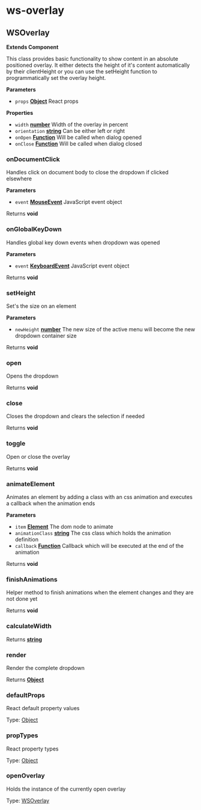 # ws-overlay
## WSOverlay

**Extends Component**

This class provides basic functionality to show content in an absolute positioned overlay. It either detects
the height of it's content automatically by their clientHeight or you can use the setHeight function to
programmatically set the overlay height.

**Parameters**

-   `props` **[Object][1]** React props

**Properties**

-   `width` **[number][2]** Width of the overlay in percent
-   `orientation` **[string][3]** Can be either left or right
-   `onOpen` **[Function][4]** Will be called when dialog opened
-   `onClose` **[Function][4]** Will be called when dialog closed

### onDocumentClick

Handles click on document body to close the dropdown if clicked elsewhere

**Parameters**

-   `event` **[MouseEvent][5]** JavaScript event object

Returns **void** 

### onGlobalKeyDown

Handles global key down events when dropdown was opened

**Parameters**

-   `event` **[KeyboardEvent][6]** JavaScript event object

Returns **void** 

### setHeight

Set's the size on an element

**Parameters**

-   `newHeight` **[number][2]** The new size of the active menu will become the new dropdown container size

Returns **void** 

### open

Opens the dropdown

Returns **void** 

### close

Closes the dropdown and clears the selection if needed

Returns **void** 

### toggle

Open or close the overlay

Returns **void** 

### animateElement

Animates an element by adding a class with an css animation and executes a callback when the animation ends

**Parameters**

-   `item` **[Element][7]** The dom node to animate
-   `animationClass` **[string][3]** The css class which holds the animation definition
-   `callback` **[Function][4]** Callback which will be executed at the end of the animation

Returns **void** 

### finishAnimations

Helper method to finish animations when the element changes and they are not done yet

Returns **void** 

### calculateWidth

Returns **[string][3]** 

### render

Render the complete dropdown

Returns **[Object][1]** 

### defaultProps

React default property values

Type: [Object][1]

### propTypes

React property types

Type: [Object][1]

### openOverlay

Holds the instance of the currently open overlay

Type: [WSOverlay][8]

[1]: https://developer.mozilla.org/docs/Web/JavaScript/Reference/Global_Objects/Object

[2]: https://developer.mozilla.org/docs/Web/JavaScript/Reference/Global_Objects/Number

[3]: https://developer.mozilla.org/docs/Web/JavaScript/Reference/Global_Objects/String

[4]: https://developer.mozilla.org/docs/Web/JavaScript/Reference/Statements/function

[5]: https://developer.mozilla.org/docs/Web/API/MouseEvent

[6]: https://developer.mozilla.org/docs/Web/API/KeyboardEvent

[7]: https://developer.mozilla.org/docs/Web/API/Element

[8]: #wsoverlay
